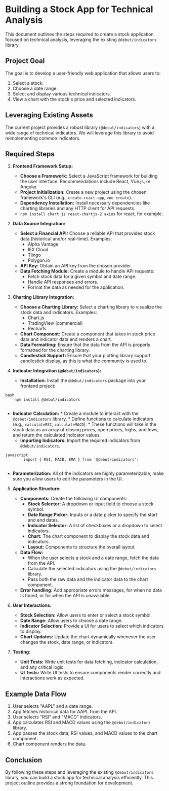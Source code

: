 # Building a Stock App for Technical Analysis

This document outlines the steps required to create a stock application focused on technical analysis, leveraging the existing `@debut/indicators` library.

## Project Goal

The goal is to develop a user-friendly web application that allows users to:

1.  Select a stock.
2.  Choose a date range.
3.  Select and display various technical indicators.
4.  View a chart with the stock's price and selected indicators.

## Leveraging Existing Assets

The current project provides a robust library (`@debut/indicators`) with a wide range of technical indicators. We will leverage this library to avoid reimplementing common indicators.

## Required Steps

1.  **Frontend Framework Setup:**

    *   **Choose a Framework:** Select a JavaScript framework for building the user interface. Recommendations include React, Vue.js, or Angular.
    *   **Project Initialization:** Create a new project using the chosen framework's CLI (e.g., `create-react-app`, `vue create`).
    *   **Dependency Installation:** Install necessary dependencies like charting libraries and any HTTP client for API requests.
    *   `npm install chart.js react-chartjs-2 axios` for react, for example.

2.  **Data Source Integration:**

    *   **Select a Financial API:** Choose a reliable API that provides stock data (historical and/or real-time). Examples:
        *   Alpha Vantage
        *   IEX Cloud
        *   Tiingo
        *   Polygon.io
    *   **API Key:** Obtain an API key from the chosen provider.
    *   **Data Fetching Module:** Create a module to handle API requests:
        *   Fetch stock data for a given symbol and date range.
        *   Handle API responses and errors.
        *   Format the data as needed for the application.

3.  **Charting Library Integration:**

    *   **Choose a Charting Library:** Select a charting library to visualize the stock data and indicators. Examples:
        *   Chart.js
        *   TradingView (commercial)
        *   Recharts
    *   **Chart Component:** Create a component that takes in stock price data and indicator data and renders a chart.
    *   **Data Formatting:** Ensure that the data from the API is properly formatted for the charting library.
    * **Candlestick Support:** Ensure that your plotting library support candlestick display, as this is what the community is used to.

4.  **Indicator Integration (`@debut/indicators`):**

    *   **Installation:** Install the `@debut/indicators` package into your frontend project:
```
bash
    npm install @debut/indicators
    
```
*   **Indicator Calculation:**
        *   Create a module to interact with the `@debut/indicators` library.
        *   Define functions to calculate indicators (e.g., `calculateRSI`, `calculateMACD`).
        *   These functions will take in the stock data as an array of closing prices, open prices, highs, and lows, and return the calculated indicator values.
    *   **Importing Indicators:** Import the required indicators from `@debut/indicators`.
```
javascript
        import { RSI, MACD, EMA } from '@debut/indicators';
        
```
* **Parameterization:** All of the indicators are highly parameterizable, make sure you allow users to edit the parameters in the UI.

5.  **Application Structure:**

    *   **Components:** Create the following UI components:
        *   **Stock Selector:** A dropdown or input field to choose a stock symbol.
        *   **Date Range Picker:** Inputs or a date picker to specify the start and end dates.
        *   **Indicator Selector:** A list of checkboxes or a dropdown to select indicators.
        *   **Chart:** The chart component to display the stock data and indicators.
        *   **Layout:** Components to structure the overall layout.
    *   **Data Flow:**
        *   When the user selects a stock and a date range, fetch the data from the API.
        *   Calculate the selected indicators using the `@debut/indicators` library.
        *   Pass both the raw data and the indicator data to the chart component.
    * **Error handling:** Add appropriate errors messages, for when no data is found, or for when the API is unavailable.

6.  **User Interactions:**

    *   **Stock Selection:** Allow users to enter or select a stock symbol.
    *   **Date Range:** Allow users to choose a date range.
    *   **Indicator Selection:** Provide a UI for users to select which indicators to display.
    *   **Chart Updates:** Update the chart dynamically whenever the user changes the stock, date range, or indicators.

7.  **Testing:**

    *   **Unit Tests:** Write unit tests for data fetching, indicator calculation, and any critical logic.
    *   **UI Tests:** Write UI tests to ensure components render correctly and interactions work as expected.

## Example Data Flow

1.  User selects "AAPL" and a date range.
2.  App fetches historical data for AAPL from the API.
3.  User selects "RSI" and "MACD" indicators.
4.  App calculates RSI and MACD values using the `@debut/indicators` library.
5.  App passes the stock data, RSI values, and MACD values to the chart component.
6.  Chart component renders the data.

## Conclusion

By following these steps and leveraging the existing `@debut/indicators` library, you can build a stock app for technical analysis efficiently. This project outline provides a strong foundation for development.
